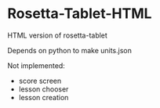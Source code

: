 # Rosetta-Tablet-HTML
HTML version of rosetta-tablet

Depends on python to make units.json

Not implemented:
- score screen
- lesson chooser
- lesson creation
